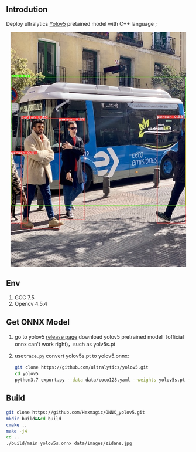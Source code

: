 ## Introdution

Deploy ultralytics [Yolov5](https://github.com/ultralytics/yolov5.git) pretained model with C++ language ;

<div align="center">
<img src="assets/output.jpg">
</div>




## Env

1. GCC 7.5
2. Opencv 4.5.4

## Get ONNX Model 

1. go to  yolov5 [release page](https://github.com/ultralytics/yolov5/releases) download yolov5 pretrained model（official onnx can't work right)，such as yolv5s.pt

2. use`trace.py` convert yolov5s.pt to yolov5.onnx:

    ```bash
    git clone https://github.com/ultralytics/yolov5.git
    cd yolov5
    python3.7 export.py --data data/coco128.yaml --weights yolov5s.pt --include onnx
    ```


## Build 

```bash
git clone https://github.com/Hexmagic/ONNX_yolov5.git
mkdir build&&cd build
cmake ..
make -j4
cd ..
./build/main yolov5s.onnx data/images/zidane.jpg
```



